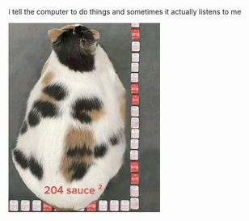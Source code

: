 i tell the computer to do things and sometimes it actually listens to me
<!--START_SECTION:update_image-->
<img src=https://raw.githubusercontent.com/sneakykestrel/sneakykestrel/main/.github/images/sauce-area.png height="" width="300" align=left alt=kitty />
<!--END_SECTION:update_image-->

